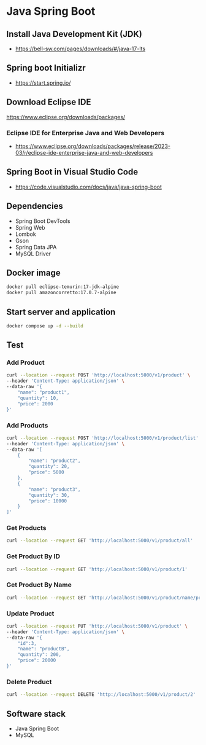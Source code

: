 # Java Spring Boot

## Install Java Development Kit (JDK)
- https://bell-sw.com/pages/downloads/#/java-17-lts

## Spring boot Initializr
- https://start.spring.io/

## Download Eclipse IDE
https://www.eclipse.org/downloads/packages/
### Eclipse IDE for Enterprise Java and Web Developers
- https://www.eclipse.org/downloads/packages/release/2023-03/r/eclipse-ide-enterprise-java-and-web-developers

## Spring Boot in Visual Studio Code
- https://code.visualstudio.com/docs/java/java-spring-boot

## Dependencies
- Spring Boot DevTools
- Spring Web
- Lombok
- Gson
- Spring Data JPA
- MySQL Driver

## Docker image
``` bash
docker pull eclipse-temurin:17-jdk-alpine
docker pull amazoncorretto:17.0.7-alpine
```

## Start server and application
``` bash
docker compose up -d --build
```

## Test

### Add Product
``` bash
curl --location --request POST 'http://localhost:5000/v1/product' \
--header 'Content-Type: application/json' \
--data-raw '{
    "name": "product1",
    "quantity": 10,
    "price": 2000
}'
```

### Add Products
``` bash
curl --location --request POST 'http://localhost:5000/v1/product/list' \
--header 'Content-Type: application/json' \
--data-raw '[
    {
        "name": "product2",
        "quantity": 20,
        "price": 5000
    },
    {
        "name": "product3",
        "quantity": 30,
        "price": 10000
    }
]'
```

### Get Products
``` bash
curl --location --request GET 'http://localhost:5000/v1/product/all'
```

### Get Product By ID
``` bash
curl --location --request GET 'http://localhost:5000/v1/product/1'
```

### Get Product By Name
``` bash
curl --location --request GET 'http://localhost:5000/v1/product/name/product1'
```

### Update Product
``` bash
curl --location --request PUT 'http://localhost:5000/v1/product' \
--header 'Content-Type: application/json' \
--data-raw '{
    "id":3,
    "name": "productB",
    "quantity": 200,
    "price": 20000
}'
```

### Delete Product
``` bash
curl --location --request DELETE 'http://localhost:5000/v1/product/2'
```

## Software stack
- Java Spring Boot
- MySQL
